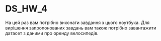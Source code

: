 # DS_HW_4

На цей раз вам потрібно виконати завдання з цього ноутбука. Для вирішення запропонованих завдань вам також потрібно завантажити датасет з даними про оренду велосипедів.